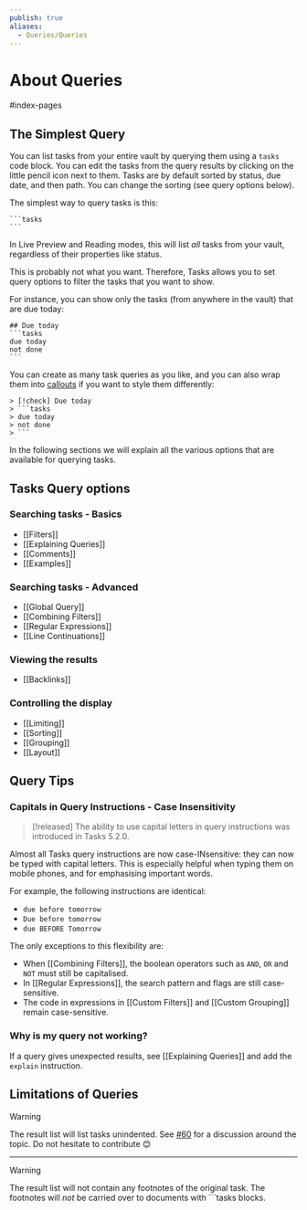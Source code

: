 ```yaml
---
publish: true
aliases:
  - Queries/Queries
---
```


# About Queries

<span class="related-pages">#index-pages</span>

## The Simplest Query

You can list tasks from your entire vault by querying them using a `tasks` code block. You can edit the tasks from the query results by clicking on the little pencil icon next to them.
Tasks are by default sorted by status, due date, and then path. You can change the sorting (see query options below).

The simplest way to query tasks is this:

    ```tasks
    ```

In Live Preview and Reading modes, this will list *all* tasks from your vault, regardless of their properties like status.

This is probably not what you want.
Therefore, Tasks allows you to set query options to filter the tasks that you want to show.

For instance, you can show only the tasks (from anywhere in the vault) that are due today:

    ## Due today
    ```tasks
    due today
    not done
    ```

You can create as many task queries as you like, and you can also wrap them into [callouts](https://help.obsidian.md/Editing+and+formatting/Callouts) if you want to style them differently:

    > [!check] Due today
    > ```tasks
    > due today
    > not done
    > ```

In the following sections we will explain all the various options that are available for querying tasks.

## Tasks Query options

### Searching tasks - Basics

- [[Filters]]
- [[Explaining Queries]]
- [[Comments]]
- [[Examples]]

### Searching tasks - Advanced

- [[Global Query]]
- [[Combining Filters]]
- [[Regular Expressions]]
- [[Line Continuations]]

### Viewing the results

- [[Backlinks]]

### Controlling the display

- [[Limiting]]
- [[Sorting]]
- [[Grouping]]
- [[Layout]]

## Query Tips

### Capitals in Query Instructions - Case Insensitivity

> [!released]
> The ability to use capital letters in query instructions was introduced in Tasks 5.2.0.

Almost all Tasks query instructions are now case-INsensitive: they can now be typed with capital letters. This is especially helpful when typing them on mobile phones, and for emphasising important words.

For example, the following instructions are identical:

- `due before tomorrow`
- `Due before tomorrow`
- `due BEFORE Tomorrow`

The only exceptions to this flexibility are:

- When [[Combining Filters]], the boolean operators such as `AND`, `OR` and `NOT` must still be capitalised.
- In [[Regular Expressions]], the search pattern and flags are still case-sensitive.
- The code in expressions in [[Custom Filters]] and [[Custom Grouping]] remain case-sensitive.

### Why is my query not working?

If a query gives unexpected results, see [[Explaining Queries]] and add the `explain` instruction.

## Limitations of Queries

> [!warning]
> The result list will list tasks unindented.
See [#60](https://github.com/obsidian-tasks-group/obsidian-tasks/discussions/60) for a discussion around the topic.
Do not hesitate to contribute 😊

---

> [!warning]
> The result list will not contain any footnotes of the original task.
The footnotes will *not* be carried over to documents with ```tasks blocks.
